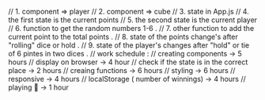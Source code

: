 // 1. component => player
// 2. component => cube
// 3. state in App.js
// 4. the first state is the current points
// 5. the second state is the current player
// 6. function to get the random numbers 1-6 .
// 7. other function to add the current point to the total points .
// 8. state of the points change's after "rolling" dice or hold .
// 9. state of the player's changes after "hold" or tie of 6 pintes in two dices .
// work schedule :
// creating components -> 5 hours
// display on browser -> 4 hour
// check if the state is in the correct place -> 2 hours
// creaing functions -> 6 hours
// styling -> 6 hours
// responsive -> 4 hours
// localStorage ( number of winnings)  -> 4 hours
// playing :slightly_smiling_face: -> 1 hour
